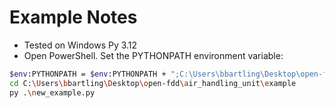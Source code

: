 # Example Notes

* Tested on Windows Py 3.12
* Open PowerShell. Set the PYTHONPATH environment variable:

```bash
$env:PYTHONPATH = $env:PYTHONPATH + ";C:\Users\bbartling\Desktop\open-fdd"
cd C:\Users\bbartling\Desktop\open-fdd\air_handling_unit\example
py .\new_example.py
```